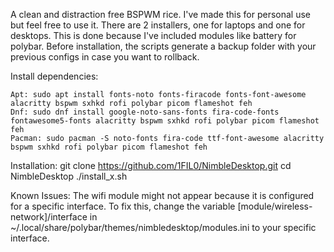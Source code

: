 A clean and distraction free BSPWM rice. I've made this for personal use but feel free to use it.
There are 2 installers, one for laptops and one for desktops. This is done because I've included modules like battery for polybar.
Before installation, the scripts generate a backup folder with your previous configs in case you want to rollback.

Install dependencies:
```
Apt: sudo apt install fonts-noto fonts-firacode fonts-font-awesome alacritty bspwm sxhkd rofi polybar picom flameshot feh
Dnf: sudo dnf install google-noto-sans-fonts fira-code-fonts fontawesome5-fonts alacritty bspwm sxhkd rofi polybar picom flameshot feh
Pacman: sudo pacman -S noto-fonts fira-code ttf-font-awesome alacritty bspwm sxhkd rofi polybar picom flameshot feh
```

Installation:
git clone https://github.com/1FIL0/NimbleDesktop.git
cd NimbleDesktop
./install_x.sh

Known Issues:
The wifi module might not appear because it is configured for a specific interface. To fix this, change the variable [module/wireless-network]/interface in ~/.local/share/polybar/themes/nimbledesktop/modules.ini to your specific interface.


